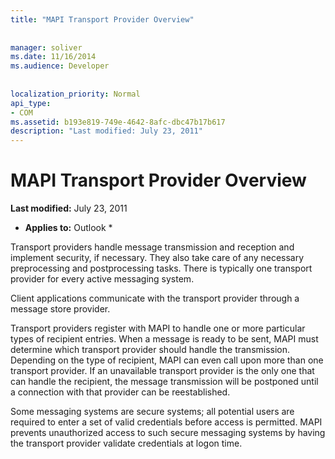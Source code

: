 ```yaml
---
title: "MAPI Transport Provider Overview"
 
 
manager: soliver
ms.date: 11/16/2014
ms.audience: Developer
 
 
localization_priority: Normal
api_type:
- COM
ms.assetid: b193e819-749e-4642-8afc-dbc47b17b617
description: "Last modified: July 23, 2011"
---
```


# MAPI Transport Provider Overview

 **Last modified:** July 23, 2011 
  
 * **Applies to:** Outlook * 
  
Transport providers handle message transmission and reception and implement security, if necessary. They also take care of any necessary preprocessing and postprocessing tasks. There is typically one transport provider for every active messaging system.
  
Client applications communicate with the transport provider through a message store provider. 
  
Transport providers register with MAPI to handle one or more particular types of recipient entries. When a message is ready to be sent, MAPI must determine which transport provider should handle the transmission. Depending on the type of recipient, MAPI can even call upon more than one transport provider. If an unavailable transport provider is the only one that can handle the recipient, the message transmission will be postponed until a connection with that provider can be reestablished.
  
Some messaging systems are secure systems; all potential users are required to enter a set of valid credentials before access is permitted. MAPI prevents unauthorized access to such secure messaging systems by having the transport provider validate credentials at logon time. 
  

